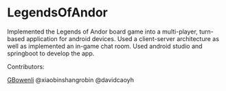# LegendsOfAndor

Implemented the Legends of Andor board game into a multi-player, turn-based application for android devices. Used a client-server architecture as well as implemented an in-game chat room. Used android studio and springboot to develop the app.

Contributors: 

[GBowenli](https://github.com/GBowenli) 
@xiaobinshangrobin
@davidcaoyh

